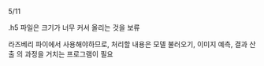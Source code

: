 5/11

.h5 파일은 크기가 너무 커서 올리는 것을 보류

라즈베리 파이에서 사용해야하므로, 처리할 내용은 모델 불러오기, 이미지 예측, 결과 산출 의 과정을 거치는 프로그램이 필요
